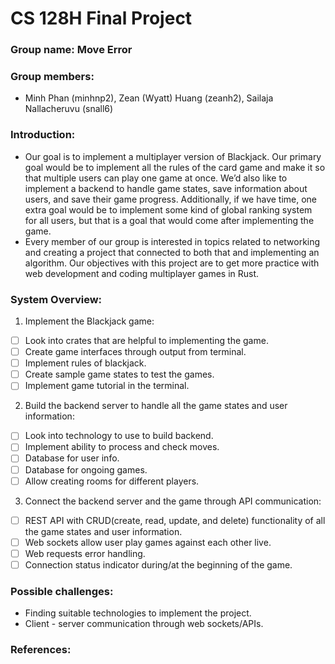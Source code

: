 # CS 128H Final Project

### Group name: Move Error

### Group members:

- Minh Phan (minhnp2), Zean (Wyatt) Huang (zeanh2), Sailaja Nallacheruvu (snall6)

### Introduction:
- Our goal is to implement a multiplayer version of Blackjack. Our primary goal would be to implement all the rules of the card game and make it so that multiple users can play one game at once. We’d also like to implement a backend to handle game states, save information about users, and save their game progress. Additionally, if we have time, one extra goal would be to implement some kind of global ranking system for all users, but that is a goal that would come after implementing the game.
- Every member of our group is interested in topics related to networking and creating a project that connected to both that and implementing an algorithm. Our objectives with this project are to get more practice with web development and coding multiplayer games in Rust.

### System Overview:
1. Implement the Blackjack game:
  - [ ] Look into crates that are helpful to implementing the game.
  - [ ] Create game interfaces through output from terminal.
  - [ ] Implement rules of blackjack.
  - [ ] Create sample game states to test the games.
  - [ ] Implement game tutorial in the terminal.
2. Build the backend server to handle all the game states and user information:
  - [ ] Look into technology to use to build backend.
  - [ ] Implement ability to process and check moves.
  - [ ] Database for user info.
  - [ ] Database for ongoing games.
  - [ ] Allow creating rooms for different players.
3. Connect the backend server and the game through API communication:
  - [ ] REST API with CRUD(create, read, update, and delete) functionality of all the game states and user information.
  - [ ] Web sockets allow user play games against each other live.
  - [ ] Web requests error handling.
  - [ ] Connection status indicator during/at the beginning of the game.

### Possible challenges:
- Finding suitable technologies to implement the project.
- Client - server communication through web sockets/APIs.

### References:
